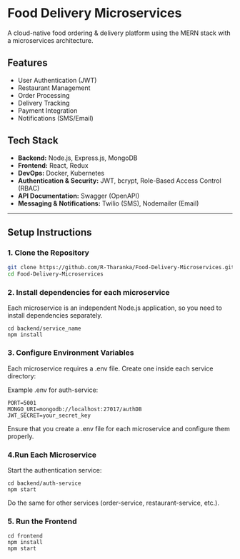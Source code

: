 # Food Delivery Microservices

A cloud-native food ordering & delivery platform using the MERN stack with a microservices architecture.

## Features
- User Authentication (JWT)
- Restaurant Management
- Order Processing
- Delivery Tracking
- Payment Integration
- Notifications (SMS/Email)

## Tech Stack
- **Backend:** Node.js, Express.js, MongoDB
- **Frontend:** React, Redux
- **DevOps:** Docker, Kubernetes
- **Authentication & Security:** JWT, bcrypt, Role-Based Access Control (RBAC)
- **API Documentation:** Swagger (OpenAPI)
- **Messaging & Notifications:** Twilio (SMS), Nodemailer (Email)

---

## Setup Instructions

###  1. Clone the Repository

```sh
git clone https://github.com/R-Tharanka/Food-Delivery-Microservices.git
cd Food-Delivery-Microservices

```
###  2. Install dependencies for each microservice
  Each microservice is an independent Node.js application, so you need to install dependencies separately.

```
cd backend/service_name
npm install
```

###  3. Configure Environment Variables
Each microservice requires a .env file. Create one inside each service directory:

Example .env for auth-service:

```
PORT=5001
MONGO_URI=mongodb://localhost:27017/authDB
JWT_SECRET=your_secret_key

```
Ensure that you create a .env file for each microservice and configure them properly.

###  4.Run Each Microservice

Start the authentication service:

```
cd backend/auth-service
npm start

```
Do the same for other services (order-service, restaurant-service, etc.).

###  5. Run the Frontend

```
cd frontend
npm install
npm start
```


